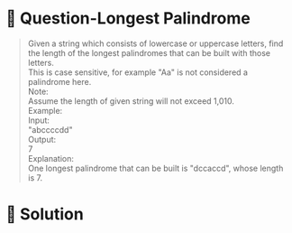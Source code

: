 # :crystal_ball: Question-Longest Palindrome

> Given a string which consists of lowercase or uppercase letters, find the length of the longest palindromes that can be built with those letters.  
> This is case sensitive, for example "Aa" is not considered a palindrome here.  
> Note:  
> Assume the length of given string will not exceed 1,010.  
> Example:  
> Input:  
> "abccccdd"  
> Output:  
> 7  
> Explanation:  
> One longest palindrome that can be built is "dccaccd", whose length is 7.  

# :dragon: Solution

```

```
